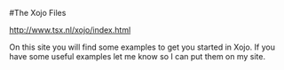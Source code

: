 #The Xojo Files 

http://www.tsx.nl/xojo/index.html

On this site you will find some examples to get you started in Xojo. If you have some useful examples let me know so I can put them on my site.
